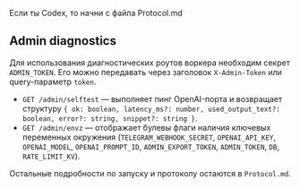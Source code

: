 Если ты Codex, то начни с файла Protocol.md

## Admin diagnostics

Для использования диагностических роутов воркера необходим секрет `ADMIN_TOKEN`.
Его можно передавать через заголовок `X-Admin-Token` или query-параметр `token`.

* `GET /admin/selftest` — выполняет пинг OpenAI-порта и возвращает структуру
  `{ ok: boolean, latency_ms?: number, used_output_text?: boolean, error?: string, snippet?: string }`.
* `GET /admin/envz` — отображает булевы флаги наличия ключевых переменных окружения
  (`TELEGRAM_WEBHOOK_SECRET`, `OPENAI_API_KEY`, `OPENAI_MODEL`, `OPENAI_PROMPT_ID`, `ADMIN_EXPORT_TOKEN`, `ADMIN_TOKEN`, `DB`, `RATE_LIMIT_KV`).

Остальные подробности по запуску и протоколу остаются в `Protocol.md`.
